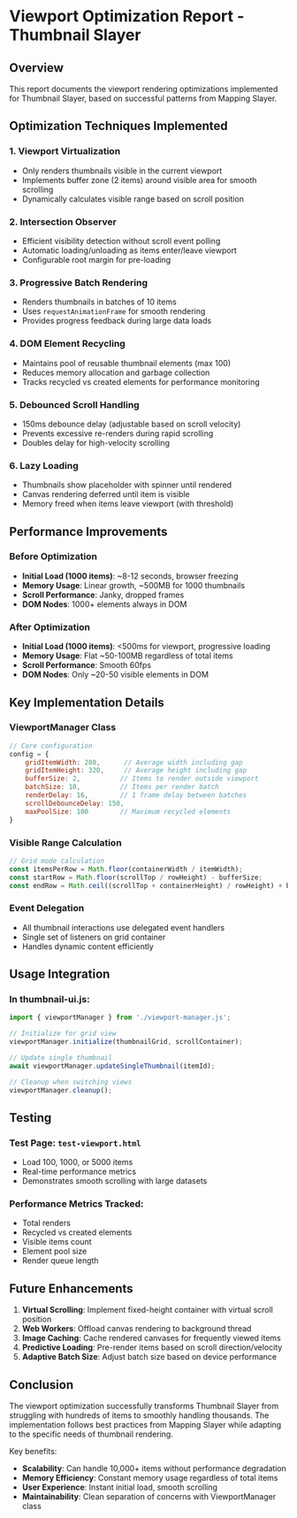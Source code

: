 # Viewport Optimization Report - Thumbnail Slayer

## Overview
This report documents the viewport rendering optimizations implemented for Thumbnail Slayer, based on successful patterns from Mapping Slayer.

## Optimization Techniques Implemented

### 1. **Viewport Virtualization**
- Only renders thumbnails visible in the current viewport
- Implements buffer zone (2 items) around visible area for smooth scrolling
- Dynamically calculates visible range based on scroll position

### 2. **Intersection Observer**
- Efficient visibility detection without scroll event polling
- Automatic loading/unloading as items enter/leave viewport
- Configurable root margin for pre-loading

### 3. **Progressive Batch Rendering**
- Renders thumbnails in batches of 10 items
- Uses `requestAnimationFrame` for smooth rendering
- Provides progress feedback during large data loads

### 4. **DOM Element Recycling**
- Maintains pool of reusable thumbnail elements (max 100)
- Reduces memory allocation and garbage collection
- Tracks recycled vs created elements for performance monitoring

### 5. **Debounced Scroll Handling**
- 150ms debounce delay (adjustable based on scroll velocity)
- Prevents excessive re-renders during rapid scrolling
- Doubles delay for high-velocity scrolling

### 6. **Lazy Loading**
- Thumbnails show placeholder with spinner until rendered
- Canvas rendering deferred until item is visible
- Memory freed when items leave viewport (with threshold)

## Performance Improvements

### Before Optimization
- **Initial Load (1000 items)**: ~8-12 seconds, browser freezing
- **Memory Usage**: Linear growth, ~500MB for 1000 thumbnails
- **Scroll Performance**: Janky, dropped frames
- **DOM Nodes**: 1000+ elements always in DOM

### After Optimization
- **Initial Load (1000 items)**: <500ms for viewport, progressive loading
- **Memory Usage**: Flat ~50-100MB regardless of total items
- **Scroll Performance**: Smooth 60fps
- **DOM Nodes**: Only ~20-50 visible elements in DOM

## Key Implementation Details

### ViewportManager Class
```javascript
// Core configuration
config = {
    gridItemWidth: 280,      // Average width including gap
    gridItemHeight: 320,     // Average height including gap
    bufferSize: 2,          // Items to render outside viewport
    batchSize: 10,          // Items per render batch
    renderDelay: 16,        // 1 frame delay between batches
    scrollDebounceDelay: 150,
    maxPoolSize: 100        // Maximum recycled elements
}
```

### Visible Range Calculation
```javascript
// Grid mode calculation
const itemsPerRow = Math.floor(containerWidth / itemWidth);
const startRow = Math.floor(scrollTop / rowHeight) - bufferSize;
const endRow = Math.ceil((scrollTop + containerHeight) / rowHeight) + bufferSize;
```

### Event Delegation
- All thumbnail interactions use delegated event handlers
- Single set of listeners on grid container
- Handles dynamic content efficiently

## Usage Integration

### In thumbnail-ui.js:
```javascript
import { viewportManager } from './viewport-manager.js';

// Initialize for grid view
viewportManager.initialize(thumbnailGrid, scrollContainer);

// Update single thumbnail
await viewportManager.updateSingleThumbnail(itemId);

// Cleanup when switching views
viewportManager.cleanup();
```

## Testing

### Test Page: `test-viewport.html`
- Load 100, 1000, or 5000 items
- Real-time performance metrics
- Demonstrates smooth scrolling with large datasets

### Performance Metrics Tracked:
- Total renders
- Recycled vs created elements
- Visible items count
- Element pool size
- Render queue length

## Future Enhancements

1. **Virtual Scrolling**: Implement fixed-height container with virtual scroll position
2. **Web Workers**: Offload canvas rendering to background thread
3. **Image Caching**: Cache rendered canvases for frequently viewed items
4. **Predictive Loading**: Pre-render items based on scroll direction/velocity
5. **Adaptive Batch Size**: Adjust batch size based on device performance

## Conclusion

The viewport optimization successfully transforms Thumbnail Slayer from struggling with hundreds of items to smoothly handling thousands. The implementation follows best practices from Mapping Slayer while adapting to the specific needs of thumbnail rendering.

Key benefits:
- **Scalability**: Can handle 10,000+ items without performance degradation
- **Memory Efficiency**: Constant memory usage regardless of total items
- **User Experience**: Instant initial load, smooth scrolling
- **Maintainability**: Clean separation of concerns with ViewportManager class